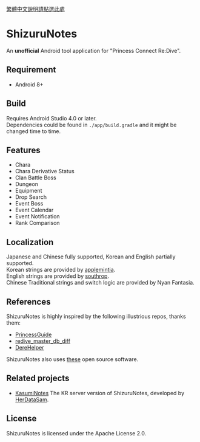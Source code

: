 [繁體中文說明請點選此處](README_TW.md)

# ShizuruNotes
An **unofficial** Android tool application for "Princess Connect Re:Dive".

## Requirement
* Android 8+  

## Build
Requires Android Studio 4.0 or later.  
Dependencies could be found in `./app/build.gradle` and it might be changed time to time.  

## Features
* Chara 
* Chara Derivative Status 
* Clan Battle Boss 
* Dungeon 
* Equipment 
* Drop Search 
* Event Boss 
* Event Calendar 
* Event Notification
* Rank Comparison   

## Localization  
Japanese and Chinese fully supported, Korean and English partially supported.  
Korean strings are provided by [applemintia](https://twitter.com/_applemintia).  
English strings are provided by [southrop](https://github.com/southrop).  
Chinese Traditional strings and switch logic are provided by Nyan Fantasia.

## References  
ShizuruNotes is highly inspired by the following illustrious repos, thanks them:  
* [PrincessGuide](https://github.com/superk589/PrincessGuide)  
* [redive_master_db_diff](https://github.com/esterTion/redive_master_db_diff)  
* [DereHelper](https://github.com/Lazyeraser/DereHelper)  

ShizuruNotes also uses [these](OPENSOURCE.md) open source software.  

## Related projects
* [KasumiNotes](https://github.com/HerDataSam/KasumiNotes) The KR server version of ShizuruNotes, developed by [HerDataSam](https://github.com/HerDataSam).
 
## License 
ShizuruNotes is licensed under the Apache License 2.0. 
